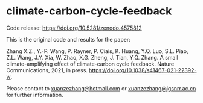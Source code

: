 # climate-carbon-cycle-feedback

Code release: https://doi.org/10.5281/zenodo.4575812

This is the original code and results for the paper:

Zhang X.Z., Y.-P. Wang, P. Rayner, P. Ciais, K. Huang, Y.Q. Luo, S.L. Piao, Z.L. Wang, J.Y. Xia, W. Zhao, X.G. Zheng, J. Tian, Y.Q. Zhang. A small climate-amplifying effect of climate-carbon cycle feedback. Nature Communications, 2021, in press. https://doi.org/10.1038/s41467-021-22392-w.

Please contact to xuanzezhang@hotmail.com or xuanzezhang@igsnrr.ac.cn for further information.

